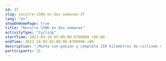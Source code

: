 ```yaml
---
id: 37
slug: recorre-150k-en-dos-semanas-37
lang: "es"
showOnHomePage: true
title: "Recorre 150K en dos semanas"
activityType: "Cycling"
startTime: 2023-09-10 05:00:00.0790000 +00:00
endTime: 2023-10-03 03:00:00.0790000 +00
description: "¡Monta con pasión y completa 150 kilómetros de ciclismo en tan solo dos semanas! Únete a este desafío y recupera tu tarifa de inscripción al completarlo. El premio se distribuirá entre aquellos que logren el objetivo."
participants: 15
---
```

